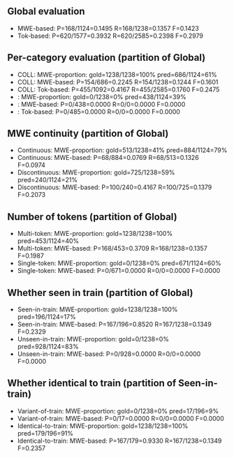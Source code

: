 ## Global evaluation
* MWE-based: P=168/1124=0.1495 R=168/1238=0.1357 F=0.1423
* Tok-based: P=620/1577=0.3932 R=620/2585=0.2398 F=0.2979

## Per-category evaluation (partition of Global)
* COLL: MWE-proportion: gold=1238/1238=100% pred=686/1124=61%
* COLL: MWE-based: P=154/686=0.2245 R=154/1238=0.1244 F=0.1601
* COLL: Tok-based: P=455/1092=0.4167 R=455/2585=0.1760 F=0.2475
* <unlabeled>: MWE-proportion: gold=0/1238=0% pred=438/1124=39%
* <unlabeled>: MWE-based: P=0/438=0.0000 R=0/0=0.0000 F=0.0000
* <unlabeled>: Tok-based: P=0/485=0.0000 R=0/0=0.0000 F=0.0000

## MWE continuity (partition of Global)
* Continuous: MWE-proportion: gold=513/1238=41% pred=884/1124=79%
* Continuous: MWE-based: P=68/884=0.0769 R=68/513=0.1326 F=0.0974
* Discontinuous: MWE-proportion: gold=725/1238=59% pred=240/1124=21%
* Discontinuous: MWE-based: P=100/240=0.4167 R=100/725=0.1379 F=0.2073

## Number of tokens (partition of Global)
* Multi-token: MWE-proportion: gold=1238/1238=100% pred=453/1124=40%
* Multi-token: MWE-based: P=168/453=0.3709 R=168/1238=0.1357 F=0.1987
* Single-token: MWE-proportion: gold=0/1238=0% pred=671/1124=60%
* Single-token: MWE-based: P=0/671=0.0000 R=0/0=0.0000 F=0.0000

## Whether seen in train (partition of Global)
* Seen-in-train: MWE-proportion: gold=1238/1238=100% pred=196/1124=17%
* Seen-in-train: MWE-based: P=167/196=0.8520 R=167/1238=0.1349 F=0.2329
* Unseen-in-train: MWE-proportion: gold=0/1238=0% pred=928/1124=83%
* Unseen-in-train: MWE-based: P=0/928=0.0000 R=0/0=0.0000 F=0.0000

## Whether identical to train (partition of Seen-in-train)
* Variant-of-train: MWE-proportion: gold=0/1238=0% pred=17/196=9%
* Variant-of-train: MWE-based: P=0/17=0.0000 R=0/0=0.0000 F=0.0000
* Identical-to-train: MWE-proportion: gold=1238/1238=100% pred=179/196=91%
* Identical-to-train: MWE-based: P=167/179=0.9330 R=167/1238=0.1349 F=0.2357

